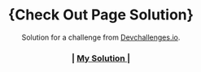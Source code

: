 <!-- Please update value in the {}  -->

<h1 align="center">{Check Out Page Solution}</h1>

<div align="center">
   Solution for a challenge from  <a href="http://devchallenges.io" target="_blank">Devchallenges.io</a>.
</div>

<div align="center">
  <h3>
    <span> | </span>
    <a href="https://checkout-page0.netlify.app/">
     My Solution
    </a>
    <span> | </span>
  </h3>
</div>
